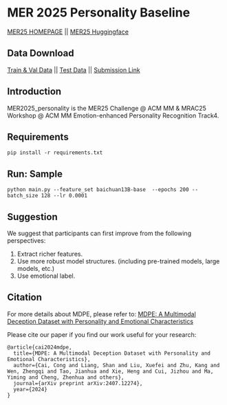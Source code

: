 # MER 2025 Personality Baseline 

<a href="https://zeroqiaoba.github.io/MER2025-website/">MER25 HOMEPAGE</a> ||  <a href="https://huggingface.co/datasets/MERChallenge/MER2025">MER25 Huggingface</a> 

## Data Download 
<a href="https://huggingface.co/datasets/MDPEdataset/MDPE_Dataset/">Train & Val Data</a> ||  <a href="https://huggingface.co/datasets/MDPEdataset/MER2025_personality/">Test Data</a> ||  <a href="https://codalab.lisn.upsaclay.fr/competitions/23185)/">Submission Link</a> 

## Introduction

MER2025_personality is the MER25 Challenge @ ACM MM & MRAC25 Workshop @ ACM MM Emotion-enhanced Personality Recognition Track4.

## Requirements

```
pip install -r requirements.txt
```

## Run: Sample 


```
python main.py --feature_set baichuan13B-base  --epochs 200 --batch_size 128 --lr 0.0001 
```

## Suggestion
We suggest that participants can first improve from the following perspectives:

1. Extract richer features.
2. Use more robust model structures. (including pre-trained models, large models, etc.)
3. Use emotional label.



## Citation
For more details about MDPE, please refer to:
[MDPE: A Multimodal Deception Dataset with Personality and Emotional Characteristics](https://arxiv.org/abs/2407.12274)

Please cite our paper if you find our work useful for your research:

```
@article{cai2024mdpe,
  title={MDPE: A Multimodal Deception Dataset with Personality and Emotional Characteristics},
  author={Cai, Cong and Liang, Shan and Liu, Xuefei and Zhu, Kang and Wen, Zhengqi and Tao, Jianhua and Xie, Heng and Cui, Jizhou and Ma, Yiming and Cheng, Zhenhua and others},
  journal={arXiv preprint arXiv:2407.12274},
  year={2024}
}
```
